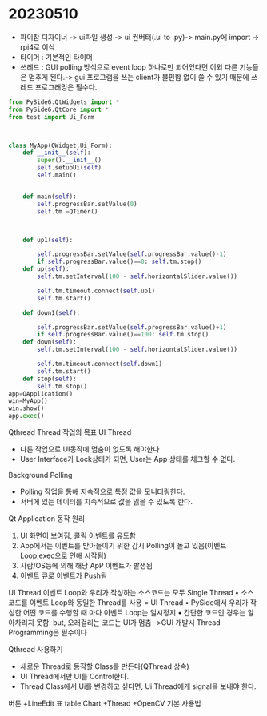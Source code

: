 # 20230510

- 파이참
  디자이너 -> ui파일 생성 -> ui 컨버터(.ui to .py)-> main.py에 import -> rpi4로 이식
- 타이머 : 기본적인 타이머
- 쓰레드 : GUI polling 방식으로 event loop 하나로만 되어있다면 이외 다른 기능들은 멈추게 된다.-> gui 프로그램을 쓰는 client가 불편함 없이 쓸 수 있기 때문에 쓰레드 프로그래밍은 필수다.

```python
from PySide6.QtWidgets import *
from PySide6.QtCore import *
from test import Ui_Form



class MyApp(QWidget,Ui_Form):
    def __init__(self):
        super().__init__()
        self.setupUi(self)
        self.main()


    def main(self):
        self.progressBar.setValue(0)
        self.tm =QTimer()



    def up1(self):

        self.progressBar.setValue(self.progressBar.value()-1)
        if self.progressBar.value()==0: self.tm.stop()
    def up(self):
        self.tm.setInterval(100 - self.horizontalSlider.value())

        self.tm.timeout.connect(self.up1)
        self.tm.start()

    def down1(self):

        self.progressBar.setValue(self.progressBar.value()+1)
        if self.progressBar.value()==100: self.tm.stop()
    def down(self):
        self.tm.setInterval(100 - self.horizontalSlider.value())

        self.tm.timeout.connect(self.down1)
        self.tm.start()
    def stop(self):
        self.tm.stop()
app=QApplication()
win=MyApp()
win.show()
app.exec()

```

Qthread
Thread 작업의 목표
UI Thread

- 다른 작업으로 UI동작에 멈춤이 없도록 해야한다
- User Interface가 Lock상태가 되면, User는 App 상태를 체크할 수 없다.
  
Background Polling

- Polling 작업을 통해 지속적으로 특정 값을 모니터링한다.
- 서버에 있는 데이터를 지속적으로 값을 읽을 수 있도록 한다.

Qt Application 동작 원리

1. UI 화면이 보여짐, 클릭 이벤트를 유도함
2. App에서는 이벤트를 받아들이기 위한 감시 Polling이 돌고 있음(이벤트 Loop,exec으로 인해 시작됨)
3. 사람/OS등에 의해 해당 ApP 이벤트가 발생됨
4. 이벤트 큐로 이벤트가 Push됨

UI Thread
이벤트 Loop와 우리가 작성하는 소스코드는 모두 Single Thread
  • 소스코드를 이벤트 Loop와 동일한 Thread를 사용 = UI Thread
  • PySide에서 우리가 작성한 어떤 코드를 수행할 때 마다 이벤트 Loop는 일시정지
  • 간단한 코드인 경우는 알아차리지 못함. but, 오래걸리는 코드는 UI가 멈춤
  ->GUI 개발시 Thread Programming은 필수이다

Qthread 사용하기

- 새로운 Thread로 동작할 Class를 만든다(QThread 상속)
- UI Thread에서만 UI를 Control한다.
- Thread Class에서 Ui를 변경하고 싶다면, Ui Thread에게 signal을 보내야 한다. 




버튼 +LineEdit
표 table
Chart
+Thread
+OpenCV 기본 사용법